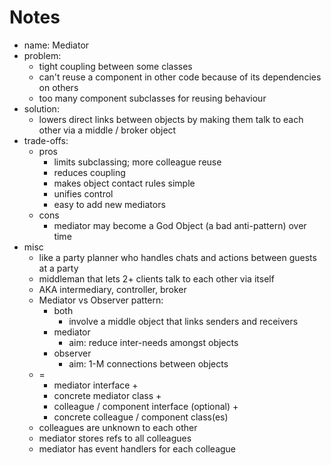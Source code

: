 # Notes

- name: Mediator
- problem:
  - tight coupling between some classes
  - can't reuse a component in other code because of its dependencies on others
  - too many component subclasses for reusing behaviour
- solution:
  - lowers direct links between objects by making them talk to each other via a middle / broker object
- trade-offs:
  - pros
    - limits subclassing; more colleague reuse
    - reduces coupling
    - makes object contact rules simple
    - unifies control
    - easy to add new mediators
  - cons
    - mediator may become a God Object (a bad anti-pattern) over time
- misc
  - like a party planner who handles chats and actions between guests at a party
  - middleman that lets 2+ clients talk to each other via itself
  - AKA intermediary, controller, broker
  - Mediator vs Observer pattern:
    - both
      - involve a middle object that links senders and receivers
    - mediator
      - aim: reduce inter-needs amongst objects
    - observer
      - aim: 1-M connections between objects
  - =
    - mediator interface +
    - concrete mediator class +
    - colleague / component interface (optional) +
    - concrete colleague / component class(es)
  - colleagues are unknown to each other
  - mediator stores refs to all colleagues
  - mediator has event handlers for each colleague
